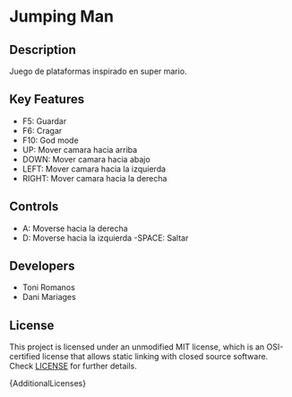 # Jumping Man

## Description

Juego de plataformas inspirado en super mario.

## Key Features

 - F5: Guardar
 - F6: Cragar
 - F10: God mode
 - UP: Mover camara hacia arriba
 - DOWN: Mover camara hacia abajo
 - LEFT: Mover camara hacia la izquierda
 - RIGHT: Mover camara hacia la derecha
 
## Controls

 - A: Moverse hacia la derecha
 - D: Moverse hacia la izquierda
 -SPACE: Saltar

## Developers

 - Toni Romanos
 - Dani Mariages

## License

This project is licensed under an unmodified MIT license, which is an OSI-certified license that allows static linking with closed source software. Check [LICENSE](LICENSE) for further details.

{AdditionalLicenses}
